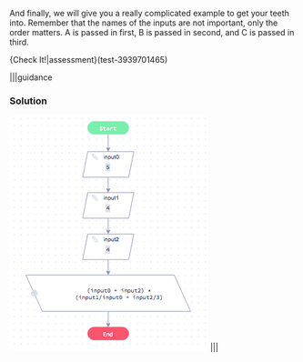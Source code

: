 And finally, we will give you a really complicated example to get your teeth into.  Remember that the names of the inputs are not important, only the order matters.  A is passed in first, B is passed in second, and C is passed in third.

{Check It!|assessment}(test-3939701465)

|||guidance
### Solution
![](solutions/complex.png)
|||